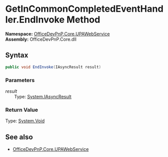 # GetInCommonCompletedEventHandler.EndInvoke Method  
**Namespace:** [OfficeDevPnP.Core.UPAWebService](OfficeDevPnP.Core.UPAWebService.md)  
**Assembly:** OfficeDevPnP.Core.dll  
## Syntax
```C#
public void EndInvoke(IAsyncResult result)
```
### Parameters
*result*  
&emsp;&emsp;Type: [System.IAsyncResult](System.IAsyncResult.md) 
&emsp;&emsp;  
  
### Return Value
Type: [System.Void](System.Void.md)  

## See also
- [OfficeDevPnP.Core.UPAWebService](OfficeDevPnP.Core.UPAWebService.md)
